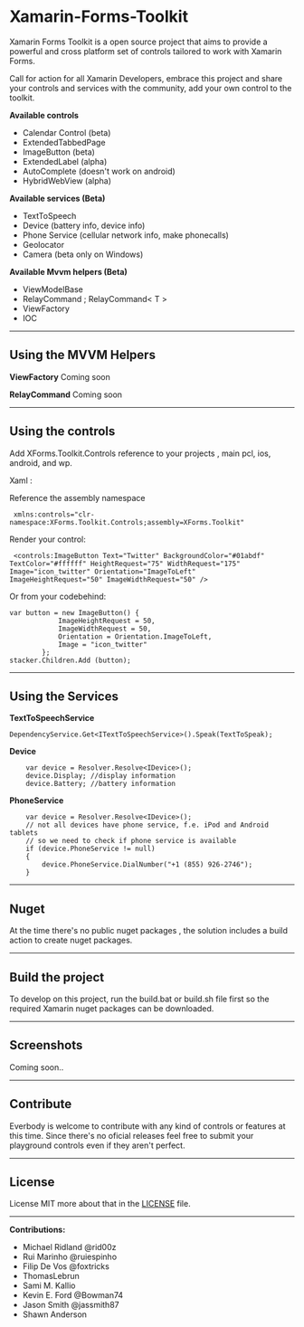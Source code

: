 Xamarin-Forms-Toolkit
=====================

Xamarin Forms Toolkit is a open source project that aims to provide a powerful and cross platform set of controls tailored to work with Xamarin Forms.

Call for action for all Xamarin Developers, embrace this project and share your controls and services with the community, add your own control to the toolkit.

**Available controls**

 - Calendar Control (beta)  
 - ExtendedTabbedPage  
 - ImageButton (beta)
 - ExtendedLabel (alpha)
 - AutoComplete (doesn't work on android)
 - HybridWebView (alpha)

**Available services (Beta)**

 - TextToSpeech 
 - Device (battery info, device info)
 - Phone Service (cellular network info, make phonecalls)
 - Geolocator
 - Camera (beta only on Windows)

**Available Mvvm helpers (Beta)**

 - ViewModelBase 
 - RelayCommand ; RelayCommand< T >
 - ViewFactory
 - IOC
 
_________________

Using the MVVM Helpers
-----------

**ViewFactory**
Coming soon

**RelayCommand**
Coming soon

_________________

Using the controls
-----------

Add XForms.Toolkit.Controls reference to your projects , main pcl, ios, android, and wp.

Xaml :

Reference the assembly namespace 

     xmlns:controls="clr-namespace:XForms.Toolkit.Controls;assembly=XForms.Toolkit"

Render your control:

     <controls:ImageButton Text="Twitter" BackgroundColor="#01abdf" TextColor="#ffffff" HeightRequest="75" WidthRequest="175" Image="icon_twitter" Orientation="ImageToLeft"  ImageHeightRequest="50" ImageWidthRequest="50" />
      
Or from your codebehind:


	var button = new ImageButton() {
				ImageHeightRequest = 50,
				ImageWidthRequest = 50,
				Orientation = Orientation.ImageToLeft,
				Image = "icon_twitter"
			};
	stacker.Children.Add (button);
	
_________________

Using the Services
-----------
**TextToSpeechService** 

	DependencyService.Get<ITextToSpeechService>().Speak(TextToSpeak);
	
**Device** 

		var device = Resolver.Resolve<IDevice>();
		device.Display; //display information
		device.Battery; //battery information

	
**PhoneService** 

	 	var device = Resolver.Resolve<IDevice>();
		// not all devices have phone service, f.e. iPod and Android tablets
		// so we need to check if phone service is available
		if (device.PhoneService != null)
		{
			device.PhoneService.DialNumber("+1 (855) 926-2746");
		}

_______________

Nuget
--------------

At the time there's no public nuget packages , the solution includes a build action to create nuget packages.


_________________

Build the project
--------------

To develop on this project, run the build.bat or build.sh file first so the required Xamarin nuget packages can be downloaded.


_________________

Screenshots
-----------
Coming soon..

__________________

Contribute
-----------

Everbody is welcome to contribute with any kind of controls or features at this time. Since there's no oficial releases feel free to submit your playground controls even if they aren't perfect. 
__________________

License
-----------

License MIT more about that in the [LICENSE][1] file. 
__________________

**Contributions:**
 - Michael Ridland @rid00z 
 - Rui Marinho @ruiespinho 
 - Filip De Vos @foxtricks 
 - ThomasLebrun 
 - Sami M. Kallio 
 - Kevin E. Ford @Bowman74
 - Jason Smith @jassmith87 
 - Shawn Anderson

  [1]: https://github.com/XForms/XForms-Toolkit/blob/master/LICENSE
